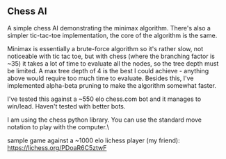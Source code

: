 <h2>Chess AI</h2>
A simple chess AI demonstrating the minimax algorithm. 
There's also a simpler tic-tac-toe implementation, the core of the algorithm is the same.

Minimax is essentially a brute-force algorithm so it's rather slow, not noticeable with tic tac toe,
but with chess (where the branching factor is ~35) it takes a lot of time to evaluate all the nodes, so the tree depth must be limited. 
A max tree depth of 4 is the best I could achieve - anything above would require too much time to evaluate.
Besides this, I've implemented alpha-beta pruning to make the algorithm somewhat faster.

I've tested this against a ~550 elo chess.com bot and it manages to win/lead. Haven't tested with better bots.

I am using the chess python library. You can use the standard move notation to play with the computer.\

sample game against a ~1000 elo lichess player (my friend):
https://lichess.org/PDoaR6C5ztwF
